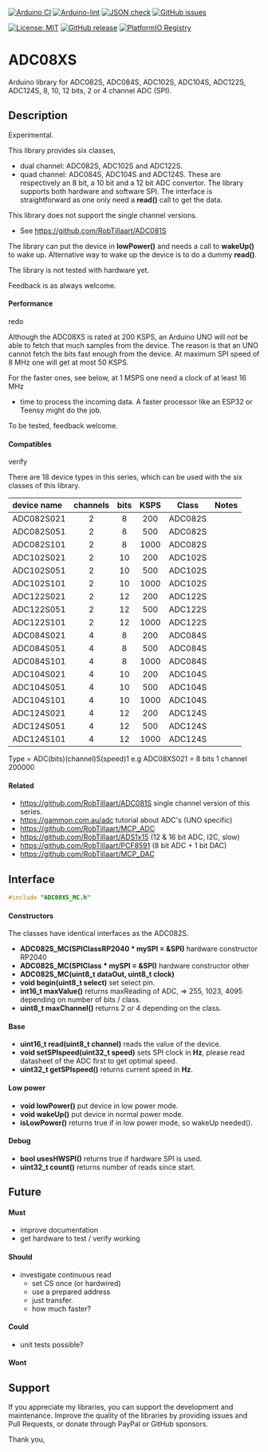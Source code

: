 
[![Arduino CI](https://github.com/RobTillaart/ADC08XS/workflows/Arduino%20CI/badge.svg)](https://github.com/marketplace/actions/arduino_ci)
[![Arduino-lint](https://github.com/RobTillaart/ADC08XS/actions/workflows/arduino-lint.yml/badge.svg)](https://github.com/RobTillaart/ADC08XS/actions/workflows/arduino-lint.yml)
[![JSON check](https://github.com/RobTillaart/ADC08XS/actions/workflows/jsoncheck.yml/badge.svg)](https://github.com/RobTillaart/ADC08XS/actions/workflows/jsoncheck.yml)
[![GitHub issues](https://img.shields.io/github/issues/RobTillaart/ADC08XS.svg)](https://github.com/RobTillaart/ADC08XS/issues)

[![License: MIT](https://img.shields.io/badge/license-MIT-green.svg)](https://github.com/RobTillaart/ADC08XS/blob/master/LICENSE)
[![GitHub release](https://img.shields.io/github/release/RobTillaart/ADC08XS.svg?maxAge=3600)](https://github.com/RobTillaart/ADC08XS/releases)
[![PlatformIO Registry](https://badges.registry.platformio.org/packages/robtillaart/library/ADC08XS.svg)](https://registry.platformio.org/libraries/robtillaart/ADC08XS)


# ADC08XS

Arduino library for ADC082S, ADC084S, ADC102S, ADC104S, ADC122S, ADC124S, 8, 10, 12 bits, 2 or 4 channel ADC (SPI).


## Description

Experimental.

This library provides six classes, 
- dual channel: ADC082S, ADC102S and ADC122S.
- quad channel: ADC084S, ADC104S and ADC124S.
These are respectively an 8 bit, a 10 bit and a 12 bit ADC convertor.
The library supports both hardware and software SPI.
The interface is straightforward as one only need a **read()** call
to get the data.

This library does not support the single channel versions.
- See https://github.com/RobTillaart/ADC081S

The library can put the device in **lowPower()** and needs a call to
**wakeUp()** to wake up. Alternative way to wake up the device is to
do a dummy **read()**.

The library is not tested with hardware yet.

Feedback is as always welcome.


#### Performance

redo

Although the ADC08XS is rated at 200 KSPS, an Arduino UNO will not
be able to fetch that much samples from the device. 
The reason is that an UNO cannot fetch the bits fast enough from the device.
At maximum SPI speed of 8 MHz one will get at most 50 KSPS. 

For the faster ones, see below, at 1 MSPS one need a clock of at least 16 MHz
+ time to process the incoming data. 
A faster processor like an ESP32 or Teensy might do the job.

To be tested, feedback welcome.


#### Compatibles

verify

There are 18 device types in this series, which can be used with the
six classes of this library.

|  device name  |  channels  |  bits  |  KSPS  |  Class    |  Notes  |
|:--------------|:----------:|:------:|:------:|:---------:|:-------:|
|  ADC082S021   |     2      |   8    |   200  |  ADC082S  |
|  ADC082S051   |     2      |   8    |   500  |  ADC082S  |
|  ADC082S101   |     2      |   8    |  1000  |  ADC082S  |
|  ADC102S021   |     2      |   10   |   200  |  ADC102S  |
|  ADC102S051   |     2      |   10   |   500  |  ADC102S  |
|  ADC102S101   |     2      |   10   |  1000  |  ADC102S  |
|  ADC122S021   |     2      |   12   |   200  |  ADC122S  |
|  ADC122S051   |     2      |   12   |   500  |  ADC122S  |
|  ADC122S101   |     2      |   12   |  1000  |  ADC122S  |
|  ADC084S021   |     4      |   8    |   200  |  ADC084S  |
|  ADC084S051   |     4      |   8    |   500  |  ADC084S  |
|  ADC084S101   |     4      |   8    |  1000  |  ADC084S  |
|  ADC104S021   |     4      |   10   |   200  |  ADC104S  |
|  ADC104S051   |     4      |   10   |   500  |  ADC104S  |
|  ADC104S101   |     4      |   10   |  1000  |  ADC104S  |
|  ADC124S021   |     4      |   12   |   200  |  ADC124S  |
|  ADC124S051   |     4      |   12   |   500  |  ADC124S  |
|  ADC124S101   |     4      |   12   |  1000  |  ADC124S  |

Type = ADC(bits)(channel)S(speed)1 e.g ADC08XS021 = 8 bits 1 channel 200000


#### Related

- https://github.com/RobTillaart/ADC081S  single channel version of this series.
- https://gammon.com.au/adc  tutorial about ADC's (UNO specific)
- https://github.com/RobTillaart/MCP_ADC
- https://github.com/RobTillaart/ADS1x15  (12 & 16 bit ADC, I2C, slow)
- https://github.com/RobTillaart/PCF8591  (8 bit ADC + 1 bit DAC)
- https://github.com/RobTillaart/MCP_DAC



## Interface

```cpp
#include "ADC08XS_MC.h"
```

#### Constructors

The classes have identical interfaces as the ADC082S.

- **ADC082S_MC(SPIClassRP2040 \* mySPI = &SPI)** hardware constructor RP2040
- **ADC082S_MC(SPIClass \* mySPI = &SPI)** hardware constructor other
- **ADC082S_MC(uint8_t dataOut, uint8_t clock)**
- **void begin(uint8_t select)** set select pin.
- **int16_t maxValue()** returns maxReading of ADC, => 255, 1023, 4095
depending on number of bits / class.
- **uint8_t maxChannel()** returns 2 or 4 depending on the class.

#### Base

- **uint16_t read(uint8_t channel)** reads the value of the device.
- **void setSPIspeed(uint32_t speed)** sets SPI clock in **Hz**, please read datasheet
of the ADC first to get optimal speed.
- **uint32_t getSPIspeed()** returns current speed in **Hz**.

#### Low power

- **void lowPower()** put device in low power mode.
- **void wakeUp()** put device in normal power mode.
- **isLowPower()** returns true if in low power mode, so wakeUp needed().

#### Debug

- **bool usesHWSPI()** returns true if hardware SPI is used.
- **uint32_t count()** returns number of reads since start.


## Future

#### Must

- improve documentation
- get hardware to test / verify working

#### Should

- investigate continuous read 
  - set CS once (or hardwired)
  - use a prepared address
  - just transfer.
  - how much faster?

#### Could

- unit tests possible?




#### Wont


## Support

If you appreciate my libraries, you can support the development and maintenance.
Improve the quality of the libraries by providing issues and Pull Requests, or
donate through PayPal or GitHub sponsors.

Thank you,

